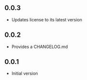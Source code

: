 ## 0.0.3

-   Updates license to its latest version

## 0.0.2

-   Provides a CHANGELOG.md

## 0.0.1

-   Initial version
